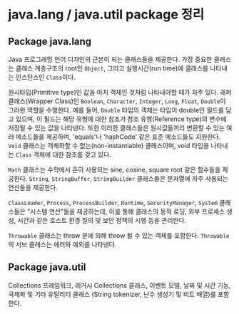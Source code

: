 # java.lang / java.util package 정리

## Package java.lang

Java 프로그래밍 언어 디자인의 근본이 되는 클래스들을 제공한다. 가장 중요한 클래스는 클래스 계층구조의 root인 `Object`, 그리고 실행시간(run time)에 클래스를 나타내는 인스턴스인 `Class`이다.

원시타입(Primitive type)인 값을 마치 객체인 것처럼 나타내야할 때가 자주 있다. 래퍼 클래스(Wrapper Class)인 `Boolean`, `Character`, `Integer`, `Long`, `Float`, `Double`이 그러한 역할을 수행한다. 예를 들어, `Double` 타입의 객체는 타입이 double인 필드를 담고 있으며, 이 필드는 해당 유형에 대한 참조가 참조 유형(Reference type)의 변수에 저장될 수 있는 값을 나타낸다. 또한 이러한 클래스들은 원시값들끼리 변환할 수 있는 여러 메소드들을 제공하며, 'equals'나 'hashCode' 같은 표준 메소드들도 지원한다. `Void` 클래스는 객체화할 수 없는(non-instantiable) 클래스이며, void 타입을 나타내는 `Class` 객체에 대한 참조를 갖고 있다.

`Math` 클래스는 수학에서 흔히 사용되는 sine, cosine, square root 같은 함수들을 제공한다. `String`, `StringBuffer`, `StringBuilder` 클래스들은 문자열에 자주 사용되는 연산들을 제공한다.

`ClassLoader`, `Process`, `ProcessBuilder`, `Runtime`, `SecurityManager`, `System` 클래스들은 "시스템 연산"들을 제공하는데, 이를 통해 클래스의 동적 로딩, 외부 프로세스 생성, 시간과 같은 호스트 환경 질의 및 보안 정책의 시행 등을 관리한다.

`Throwable` 클래스는 throw 문에 의해 throw 될 수 있는 객체를 포함한다. `Throwable`의 서브 클래스는 에러와 예외를 나타낸다. 



## Package java.util

Collections 프레임워크, 레거시 Collections 클래스, 이벤트 모델, 날짜 및 시간 기능, 국제화 및 기타 유틸리티 클래스 (String tokenizer, 난수 생성기 및 비트 배열)를 포함한다.